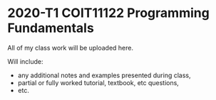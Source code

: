 # 2020-T1 COIT11122 Programming Fundamentals

All of my class work will be uploaded here.

Will include:
* any additional notes and examples presented during class,
* partial or fully worked tutorial, textbook, etc questions,
* etc.
